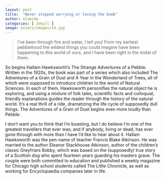 ```yaml
---
layout: post
title:  "Never stopped worrying or loving the bomb"
author: olumide
categories: [ Jekyll ]
image: assets/images/14.jpg
---
```

> I’ve been through fire and water, I tell you! From my earliest pebblehood the wildest things you could imagine have been happening to this world of ours, and I have been right in the midst of them.

So begins Hallam Hawksworth’s The Strange Adventures of a Pebble. Written in the 1920s, the book was part of a series which also included The Adventures of a Grain of Dust and A Year in the Wonderland of Trees, all of which were supposed to introduce children to the world of Natural Sciences. In each of them, Hawksworth personifies the natural object he is exploring, and using a mixture of folk tales, scientific facts and colloquial, friendly explanations guides the reader through the history of the natural world. It’s a real thrill of a ride, dramatizing the life cycle of supposedly dull things. The Adventures of a Grain of Dust begins even more loudly than Pebble:

I don’t want you to think that I’m boasting, but I do believe I’m one of the greatest travellers that ever was; and if anybody, living or dead, has ever gone through with more than I have I’d like to hear about it.
Hallam Hawksworth was the pen-name of teacher Francis Blake Atkinson. He was married to the author Eleanor Stackhouse Atkinson, author of the children’s classic Greyfriars Bobby, which was based on the (supposedly) true story of a Scottish dog who spent fourteen years guarding his masters grave. The couple were both committed to education and published a weekly magazine for Chicago high school students called The Little Chronicle, as well as working for Encyclopaedia companies later in life.
